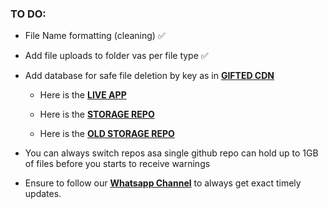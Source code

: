 ### TO DO:

- File Name formatting (cleaning) ✅
- Add file uploads to folder vas per file type ✅
- Add database for safe file deletion by key as in **[GIFTED CDN](https://github.com/mauricegift/gifted-cdn)**

  - Here is the **[LIVE APP](https://ghbcdn.giftedtech.co.ke)**

  - Here is the **[STORAGE REPO](https://github.com/mauricegift/ghbcdn)**

  - Here is the **[OLD STORAGE REPO](https://github.com/mauricegift/ghb-cdn)**

- You can always switch repos asa single github repo can hold up to 1GB of files before you starts to receive warnings
  
- Ensure to follow our **[Whatsapp Channel](https://whatsapp.com/channel/0029Vb3hlgX5kg7G0nFggl0Y)** to always get exact timely updates.
